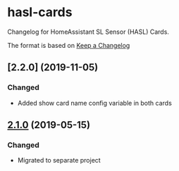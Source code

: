 # hasl-cards

Changelog for HomeAssistant SL Sensor (HASL) Cards.

The format is based on [Keep a Changelog][keep-a-changelog]
<!-- and this project adheres to [Semantic Versioning][semantic-versioning]. -->

## [2.2.0] (2019-11-05)

### Changed
- Added show card name config variable in both cards

## [2.1.0] (2019-05-15)

### Changed
- Migrated to separate project

[keep-a-changelog]: http://keepachangelog.com/en/1.0.0/
[Unreleased]: https://github.com/DSorlov/hasl-cards/compare/master...dev
[2.1.0]: https://github.com/DSorlov/hasl-cards
